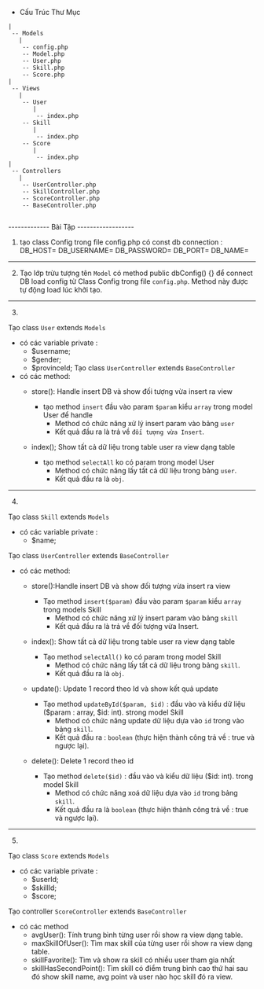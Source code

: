 
* Cấu Trúc Thư Mục
```
| 
 -- Models
   |
    -- config.php
    -- Model.php
    -- User.php
    -- Skill.php 
    -- Score.php
| 
 -- Views
   |
    -- User
       |
        -- index.php
    -- Skill
       |
        -- index.php
    -- Score
       |
        -- index.php
| 
 -- Controllers
   |
    -- UserController.php
    -- SkillController.php
    -- ScoreController.php
    -- BaseController.php
 
```

------------- Bài Tập ------------------

1. tạo class Config trong file config.php có const db connection :
DB_HOST=
DB_USERNAME=
DB_PASSWORD=
DB_PORT=
DB_NAME=

------

2. Tạo lớp trừu tượng tên `Model` có method public dbConfig() {} để connect DB load config từ Class Config trong file `config.php`.
  Method này được tự động load lúc khởi tạo.

------

3.

Tạo class `User` extends `Models`
- có các variable private :
  + $username;
  + $gender;
  + $provinceId;
Tạo class `UserController` extends `BaseController`
- có các method:
  + store(): Handle insert DB và show đối tượng vừa insert ra view
    - tạo method `insert` đầu vào param `$param` kiểu `array` trong model User để handle
      + Method có chức năng xử lý insert param vào bảng `user`
      + Kết quả đầu ra là trả về `đối tượng vừa Insert`.

  + index(); Show tất cả dữ liệu trong table user ra view dạng table
    - tạo method `selectAll` ko có param trong model User
      + Method có chức năng lấy tất cả dữ liệu trong bảng `user`.
      + Kết quả đầu ra là `obj`.

------

4.

Tạo class `Skill` extends `Models`
- có các variable private :
  + $name;

Tạo class `UserController` extends `BaseController`
- có các method:
  + store():Handle insert DB và show đối tượng vừa insert ra view
    - Tạo method `insert($param)` đầu vào param `$param` kiểu `array` trong models Skill
      + Method có chức năng xử lý insert param vào bảng `skill`
      + Kết quả đầu ra là trả về đối tượng vừa Insert.

  + index(): Show tất cả dữ liệu trong table user ra view dạng table
    - Tạo method `selectAll()` ko có param trong model Skill
      + Method có chức năng lấy tất cả dữ liệu trong bảng `skill`.
      + Kết quả đầu ra là `obj`.

  + update(): Update 1 record theo Id và show kết quả update
    - Tạo method `updateById($param, $id)` : đầu vào và kiểu dữ liệu ($param : array, $id: int). strong model Skill
      + Method có chức năng update dữ liệu dựa vào `id` trong vào bảng `skill`.
      + Kết quả đầu ra : `boolean` (thực hiện thành công trả về : true và ngược lại).

  + delete(): Delete 1 record theo id
    - Tạo method `delete($id)`  : đầu vào và kiểu dữ liệu ($id: int). trong model Skill
      + Method có chức năng xoá dữ liệu dựa vào `id` trong bảng `skill`.
      + Kết quả đầu ra là `boolean` (thực hiện thành công trả về : true và ngược lại).

------

5.

Tạo class `Score` extends `Models`
- có các variable private :
  + $userId;
  + $skillId;
  + $score;

Tạo controller `ScoreController` extends `BaseController`
- có các method
  + avgUser(): Tính trung bình từng user rồi show ra view dạng table.
  + maxSkillOfUser(): Tìm max skill của từng user rồi show ra view dạng table.
  + skillFavorite(): Tìm và show ra skill có nhiều user tham gia nhất
  + skillHasSecondPoint(): Tìm skill có điểm trung bình cao thứ hai sau đó show skill name, avg point và user nào học skill đó ra view.
